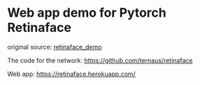 # Web app demo for Pytorch Retinaface
original source: [retinaface_demo](https://github.com/ternaus/retinaface_demo)

The code for the network: https://github.com/ternaus/retinaface

Web app: https://retinaface.herokuapp.com/
